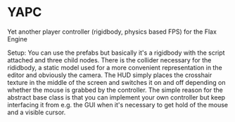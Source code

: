 # YAPC
Yet another player controller (rigidbody, physics based FPS) for the Flax Engine

Setup:
You can use the prefabs but basically it's a rigidbody with the script attached and three child nodes.
There is the collider necessary for the rididbody, a static model used for a more convenient representation
in the editor and obviously the camera.
The HUD simply places the crosshair texture in the middle of the screen and switches it on and off
depending on whether the mouse is grabbed by the controller.
The simple reason for the abstract base class is that you can implement your own controller but keep
interfacing it from e.g. the GUI when it's necessary to get hold of the mouse and a visible cursor.

